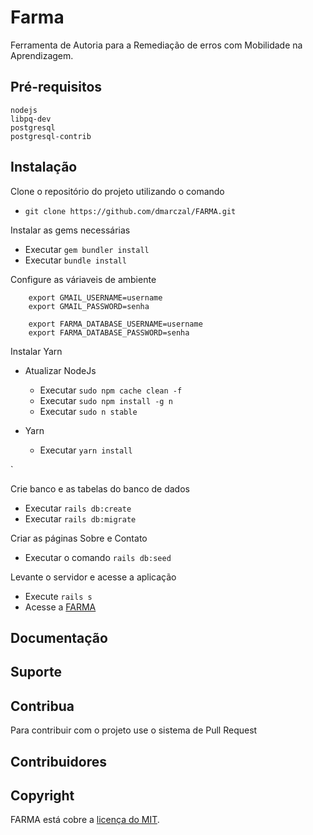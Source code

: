 

# Farma
Ferramenta de Autoria para a Remediação de erros com Mobilidade na Aprendizagem.

## Pré-requisitos

```
nodejs
libpq-dev
postgresql
postgresql-contrib
```
## Instalação

 Clone o repositório do projeto utilizando o comando
 

 - `git clone https://github.com/dmarczal/FARMA.git`

 Instalar as gems necessárias
   

 - Executar `gem bundler install`
 - Executar `bundle install`

 Configure as váriaveis de ambiente    
```
    export GMAIL_USERNAME=username
    export GMAIL_PASSWORD=senha

    export FARMA_DATABASE_USERNAME=username
    export FARMA_DATABASE_PASSWORD=senha

```
 Instalar Yarn
 - Atualizar NodeJs
   - Executar `sudo npm cache clean -f`
   - Executar `sudo npm install -g n`
   - Executar `sudo n stable`
 
 - Yarn
   - Executar `yarn install`

`  

 Crie banco e as tabelas do banco de dados

 - Executar `rails db:create`
 - Executar `rails db:migrate`

 
 Criar as páginas Sobre e Contato

 - Executar o comando  `rails db:seed`

 Levante o servidor e acesse a aplicação

 - Execute  `rails s`
 -   Acesse a  [FARMA](http://localhost:3000/)

## Documentação

## Suporte

## Contribua

Para contribuir com o projeto use o sistema de Pull Request

## Contribuidores

## Copyright

FARMA está cobre a  [licença do MIT](http://opensource.org/licenses/MIT).
